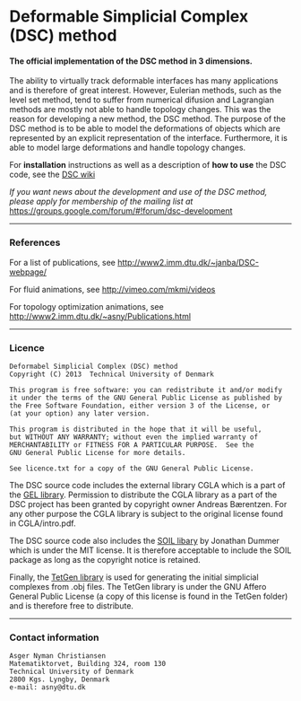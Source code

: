 Deformable Simplicial Complex (DSC) method
===

#### The official implementation of the DSC method in 3 dimensions.

The ability to virtually track deformable interfaces has many applications and is therefore of great interest. 
However, Eulerian methods, such as the level set method, tend to suffer from numerical 
difusion and Lagrangian methods are mostly not able to handle topology changes. This was the reason for 
developing a new method, the DSC method. The purpose of the DSC method is to be able to 
model the deformations of objects which are represented by an explicit representation of the interface. 
Furthermore, it is able to model large deformations and handle topology changes.

For **installation** instructions as well as a description of **how to use** the DSC code, see the [DSC wiki](https://github.com/asny/DSC/wiki)

_If you want news about the development and use of the DSC method, please apply for membership of the mailing list at_
https://groups.google.com/forum/#!forum/dsc-development

---
### References

For a list of publications, see http://www2.imm.dtu.dk/~janba/DSC-webpage/

For fluid animations, see http://vimeo.com/mkmi/videos

For topology optimization animations, see http://www2.imm.dtu.dk/~asny/Publications.html

---
### Licence

    Deformabel Simplicial Complex (DSC) method
    Copyright (C) 2013  Technical University of Denmark

    This program is free software: you can redistribute it and/or modify
    it under the terms of the GNU General Public License as published by
    the Free Software Foundation, either version 3 of the License, or
    (at your option) any later version.

    This program is distributed in the hope that it will be useful,
    but WITHOUT ANY WARRANTY; without even the implied warranty of
    MERCHANTABILITY or FITNESS FOR A PARTICULAR PURPOSE.  See the
    GNU General Public License for more details.

    See licence.txt for a copy of the GNU General Public License.
  

The DSC source code includes the external library CGLA which is a part of the [GEL library](http://www2.imm.dtu.dk/projects/GEL/). Permission to distribute the CGLA library as a part of the DSC project has been granted by copyright owner Andreas Bærentzen. For any other purpose the CGLA library is subject to the original license found in CGLA/intro.pdf.

The DSC source code also includes the [SOIL libary](http://www.lonesock.net/soil.html) by Jonathan Dummer which is under the MIT license. It is therefore acceptable to include the SOIL package as long as the copyright notice is retained.

Finally, the [TetGen library](http://wias-berlin.de/software/tetgen/) is used for generating the initial simplicial complexes from .obj files. The TetGen library is under the GNU Affero General Public License (a copy of this license is found in the TetGen folder) and is therefore free to distribute.

---
### Contact information

    Asger Nyman Christiansen
    Matematiktorvet, Building 324, room 130
    Technical University of Denmark
    2800 Kgs. Lyngby, Denmark
    e-mail: asny@dtu.dk
